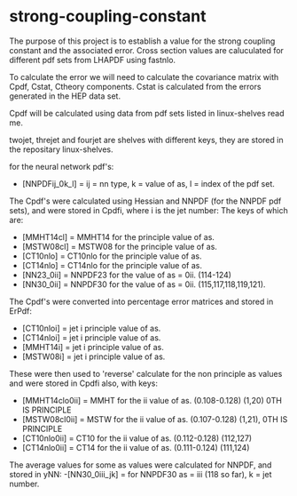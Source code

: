 # strong-coupling-constant

The purpose of this project is to establish a value for the strong coupling constant and the associated error.
Cross section values are caluculated for different pdf sets from LHAPDF using fastnlo.

To calculate the error we will need to calculate the covariance matrix with Cpdf, Cstat, Ctheory components.
Cstat is calculated from the errors generated in the HEP data set. 

Cpdf will be calculated using data from pdf sets listed in linux-shelves read me.

twojet, threjet and fourjet are shelves with different keys, they are stored in the repositary linux-shelves.

for the neural network pdf's:
- [NNPDFij_0k_l] = ij = nn type, k = value of as, l = index of the pdf set.

The Cpdf's were calculated using Hessian and NNPDF (for the NNPDF pdf sets), and were stored in Cpdfi, where i is the jet number: The keys of which are:
- [MMHT14cl] = MMHT14 for the principle value of as.
- [MSTW08cl] = MSTW08 for the principle value of as. 
- [CT10nlo] = CT10nlo for the principle value of as.
- [CT14nlo] = CT14nlo for the principle value of as.
- [NN23_0ii] = NNPDF23 for the value of as = 0ii. (114-124)
- [NN30_0ii] = NNPDF30 for the value of as = 0ii. (115,117,118,119,121).

The Cpdf's were converted into percentage error matrices and stored in ErPdf:
- [CT10nloi] = jet i principle value of as.
- [CT14nloi] = jet i principle value of as.
- [MMHT14i] = jet i principle value of as.
- [MSTW08i] = jet i principle value of as.

These were then used to 'reverse' calculate for the non principle as values and were stored in Cpdfi also, with keys:
- [MMHT14clo0ii] = MMHT for the ii value of as. (0.108-0.128) (1,20) 0TH IS PRINCIPLE
- [MSTW08cl0ii] = MSTW for the ii value of as. (0.107-0.128) (1,21), 0TH IS PRINCIPLE
- [CT10nlo0ii] = CT10 for the ii value of as. (0.112-0.128) (112,127)
- [CT14nlo0ii] = CT14 for the ii value of as. (0.111-0.124) (111,124)

The average values for some as values were calculated for NNPDF, and stored in yNN:
-[NN30_0iii_jk] = for NNPDF30 as = iii (118 so far), k = jet number.




